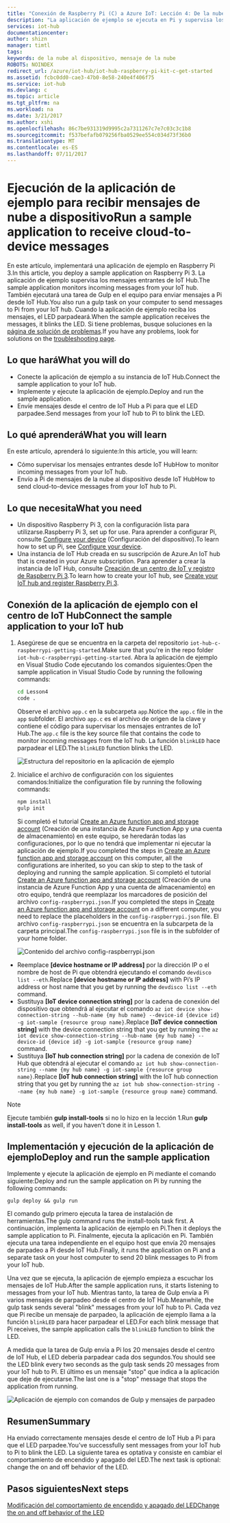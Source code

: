 ```yaml
---
title: "Conexión de Raspberry Pi (C) a Azure IoT: Lección 4: De la nube al dispositivo | Microsoft Docs"
description: "La aplicación de ejemplo se ejecuta en Pi y supervisa los mensajes entrantes de IoT Hub. Una nueva tarea de Gulp envía mensajes a Pi desde su centro de IoT para que parpadee el LED."
services: iot-hub
documentationcenter: 
author: shizn
manager: timtl
tags: 
keywords: de la nube al dispositivo, mensaje de la nube
ROBOTS: NOINDEX
redirect_url: /azure/iot-hub/iot-hub-raspberry-pi-kit-c-get-started
ms.assetid: fcbc0dd0-cae3-47b0-8e58-240e4f406f75
ms.service: iot-hub
ms.devlang: c
ms.topic: article
ms.tgt_pltfrm: na
ms.workload: na
ms.date: 3/21/2017
ms.author: xshi
ms.openlocfilehash: 86c7be931319d9995c2a7311267c7e7c03c3c1b8
ms.sourcegitcommit: f537befafb079256fba0529ee554c034d73f36b0
ms.translationtype: MT
ms.contentlocale: es-ES
ms.lasthandoff: 07/11/2017
---
```

# <a name="run-a-sample-application-to-receive-cloud-to-device-messages"></a><span data-ttu-id="1e190-105">Ejecución de la aplicación de ejemplo para recibir mensajes de nube a dispositivo</span><span class="sxs-lookup"><span data-stu-id="1e190-105">Run a sample application to receive cloud-to-device messages</span></span>
<span data-ttu-id="1e190-106">En este artículo, implementará una aplicación de ejemplo en Raspberry Pi 3.</span><span class="sxs-lookup"><span data-stu-id="1e190-106">In this article, you deploy a sample application on Raspberry Pi 3.</span></span> <span data-ttu-id="1e190-107">La aplicación de ejemplo supervisa los mensajes entrantes de IoT Hub.</span><span class="sxs-lookup"><span data-stu-id="1e190-107">The sample application monitors incoming messages from your IoT hub.</span></span> <span data-ttu-id="1e190-108">También ejecutará una tarea de Gulp en el equipo para enviar mensajes a Pi desde IoT Hub.</span><span class="sxs-lookup"><span data-stu-id="1e190-108">You also run a gulp task on your computer to send messages to Pi from your IoT hub.</span></span> <span data-ttu-id="1e190-109">Cuando la aplicación de ejemplo reciba los mensajes, el LED parpadeará.</span><span class="sxs-lookup"><span data-stu-id="1e190-109">When the sample application receives the messages, it blinks the LED.</span></span> <span data-ttu-id="1e190-110">Si tiene problemas, busque soluciones en la [página de solución de problemas](iot-hub-raspberry-pi-kit-c-troubleshooting.md).</span><span class="sxs-lookup"><span data-stu-id="1e190-110">If you have any problems, look for solutions on the [troubleshooting page](iot-hub-raspberry-pi-kit-c-troubleshooting.md).</span></span>

## <a name="what-you-will-do"></a><span data-ttu-id="1e190-111">Lo que hará</span><span class="sxs-lookup"><span data-stu-id="1e190-111">What you will do</span></span>
* <span data-ttu-id="1e190-112">Conecte la aplicación de ejemplo a su instancia de IoT Hub.</span><span class="sxs-lookup"><span data-stu-id="1e190-112">Connect the sample application to your IoT hub.</span></span>
* <span data-ttu-id="1e190-113">Implemente y ejecute la aplicación de ejemplo.</span><span class="sxs-lookup"><span data-stu-id="1e190-113">Deploy and run the sample application.</span></span>
* <span data-ttu-id="1e190-114">Envíe mensajes desde el centro de IoT Hub a Pi para que el LED parpadee.</span><span class="sxs-lookup"><span data-stu-id="1e190-114">Send messages from your IoT hub to Pi to blink the LED.</span></span>

## <a name="what-you-will-learn"></a><span data-ttu-id="1e190-115">Lo qué aprenderá</span><span class="sxs-lookup"><span data-stu-id="1e190-115">What you will learn</span></span>
<span data-ttu-id="1e190-116">En este artículo, aprenderá lo siguiente:</span><span class="sxs-lookup"><span data-stu-id="1e190-116">In this article, you will learn:</span></span>
* <span data-ttu-id="1e190-117">Cómo supervisar los mensajes entrantes desde IoT Hub</span><span class="sxs-lookup"><span data-stu-id="1e190-117">How to monitor incoming messages from your IoT hub.</span></span>
* <span data-ttu-id="1e190-118">Envío a Pi de mensajes de la nube al dispositivo desde IoT Hub</span><span class="sxs-lookup"><span data-stu-id="1e190-118">How to send cloud-to-device messages from your IoT hub to Pi.</span></span>

## <a name="what-you-need"></a><span data-ttu-id="1e190-119">Lo que necesita</span><span class="sxs-lookup"><span data-stu-id="1e190-119">What you need</span></span>
* <span data-ttu-id="1e190-120">Un dispositivo Raspberry Pi 3, con la configuración lista para utilizarse.</span><span class="sxs-lookup"><span data-stu-id="1e190-120">Raspberry Pi 3, set up for use.</span></span> <span data-ttu-id="1e190-121">Para aprender a configurar Pi, consulte [Configure your device](iot-hub-raspberry-pi-kit-c-lesson1-configure-your-device.md) (Configuración del dispositivo).</span><span class="sxs-lookup"><span data-stu-id="1e190-121">To learn how to set up Pi, see [Configure your device](iot-hub-raspberry-pi-kit-c-lesson1-configure-your-device.md).</span></span>
* <span data-ttu-id="1e190-122">Una instancia de IoT Hub creada en su suscripción de Azure.</span><span class="sxs-lookup"><span data-stu-id="1e190-122">An IoT hub that is created in your Azure subscription.</span></span> <span data-ttu-id="1e190-123">Para aprender a crear la instancia de IoT Hub, consulte [Creación de un centro de IoT y registro de Raspberry Pi 3](iot-hub-raspberry-pi-kit-c-lesson2-prepare-azure-iot-hub.md).</span><span class="sxs-lookup"><span data-stu-id="1e190-123">To learn how to create your IoT hub, see [Create your IoT hub and register Raspberry Pi 3](iot-hub-raspberry-pi-kit-c-lesson2-prepare-azure-iot-hub.md).</span></span>

## <a name="connect-the-sample-application-to-your-iot-hub"></a><span data-ttu-id="1e190-124">Conexión de la aplicación de ejemplo con el centro de IoT Hub</span><span class="sxs-lookup"><span data-stu-id="1e190-124">Connect the sample application to your IoT hub</span></span>
1. <span data-ttu-id="1e190-125">Asegúrese de que se encuentra en la carpeta del repositorio `iot-hub-c-raspberrypi-getting-started`.</span><span class="sxs-lookup"><span data-stu-id="1e190-125">Make sure that you're in the repo folder `iot-hub-c-raspberrypi-getting-started`.</span></span> <span data-ttu-id="1e190-126">Abra la aplicación de ejemplo en Visual Studio Code ejecutando los comandos siguientes:</span><span class="sxs-lookup"><span data-stu-id="1e190-126">Open the sample application in Visual Studio Code by running the following commands:</span></span>

   ```bash
   cd Lesson4
   code .
   ```

   <span data-ttu-id="1e190-127">Observe el archivo `app.c` en la subcarpeta `app`.</span><span class="sxs-lookup"><span data-stu-id="1e190-127">Notice the `app.c` file in the `app` subfolder.</span></span> <span data-ttu-id="1e190-128">El archivo `app.c` es el archivo de origen de la clave y contiene el código para supervisar los mensajes entrantes de IoT Hub.</span><span class="sxs-lookup"><span data-stu-id="1e190-128">The `app.c` file is the key source file that contains the code to monitor incoming messages from the IoT hub.</span></span> <span data-ttu-id="1e190-129">La función `blinkLED` hace parpadear el LED.</span><span class="sxs-lookup"><span data-stu-id="1e190-129">The `blinkLED` function blinks the LED.</span></span>

   ![Estructura del repositorio en la aplicación de ejemplo](media/iot-hub-raspberry-pi-lessons/lesson4/repo_structure_c.png)
2. <span data-ttu-id="1e190-131">Inicialice el archivo de configuración con los siguientes comandos:</span><span class="sxs-lookup"><span data-stu-id="1e190-131">Initialize the configuration file by running the following commands:</span></span>

   ```bash
   npm install
   gulp init
   ```

   <span data-ttu-id="1e190-132">Si completó el tutorial [Create an Azure function app and storage account](iot-hub-raspberry-pi-kit-c-lesson3-deploy-resource-manager-template.md) (Creación de una instancia de Azure Function App y una cuenta de almacenamiento) en este equipo, se heredarán todas las configuraciones, por lo que no tendrá que implementar ni ejecutar la aplicación de ejemplo.</span><span class="sxs-lookup"><span data-stu-id="1e190-132">If you completed the steps in [Create an Azure function app and storage account](iot-hub-raspberry-pi-kit-c-lesson3-deploy-resource-manager-template.md) on this computer, all the configurations are inherited, so you can skip to step to the task of deploying and running the sample application.</span></span> <span data-ttu-id="1e190-133">Si completó el tutorial [Create an Azure function app and storage account](iot-hub-raspberry-pi-kit-c-lesson3-deploy-resource-manager-template.md) (Creación de una instancia de Azure Function App y una cuenta de almacenamiento) en otro equipo, tendrá que reemplazar los marcadores de posición del archivo `config-raspberrypi.json`.</span><span class="sxs-lookup"><span data-stu-id="1e190-133">If you completed the steps in [Create an Azure function app and storage account](iot-hub-raspberry-pi-kit-c-lesson3-deploy-resource-manager-template.md) on a different computer, you need to replace the placeholders in the `config-raspberrypi.json` file.</span></span> <span data-ttu-id="1e190-134">El archivo `config-raspberrypi.json` se encuentra en la subcarpeta de la carpeta principal.</span><span class="sxs-lookup"><span data-stu-id="1e190-134">The `config-raspberrypi.json` file is in the subfolder of your home folder.</span></span>

   ![Contenido del archivo config-raspberrypi.json](media/iot-hub-raspberry-pi-lessons/lesson4/config_raspberrypi.png)

* <span data-ttu-id="1e190-136">Reemplace **[device hostname or IP address]** por la dirección IP o el nombre de host de Pi que obtendrá ejecutando el comando `devdisco list --eth`.</span><span class="sxs-lookup"><span data-stu-id="1e190-136">Replace **[device hostname or IP address]** with Pi’s IP address or host name that you get by running the `devdisco list --eth` command.</span></span>
* <span data-ttu-id="1e190-137">Sustituya **[IoT device connection string]** por la cadena de conexión del dispositivo que obtendrá al ejecutar el comando `az iot device show-connection-string --hub-name {my hub name} --device-id {device id} -g iot-sample {resource group name}`.</span><span class="sxs-lookup"><span data-stu-id="1e190-137">Replace **[IoT device connection string]** with the device connection string that you get by running the `az iot device show-connection-string --hub-name {my hub name} --device-id {device id} -g iot-sample {resource group name}` command.</span></span>
* <span data-ttu-id="1e190-138">Sustituya **[IoT hub connection string]** por la cadena de conexión de IoT Hub que obtendrá al ejecutar el comando `az iot hub show-connection-string --name {my hub name} -g iot-sample {resource group name}`.</span><span class="sxs-lookup"><span data-stu-id="1e190-138">Replace **[IoT hub connection string]** with the IoT hub connection string that you get by running the `az iot hub show-connection-string --name {my hub name} -g iot-sample {resource group name}` command.</span></span>

> [!NOTE]
> <span data-ttu-id="1e190-139">Ejecute también **gulp install-tools** si no lo hizo en la lección 1.</span><span class="sxs-lookup"><span data-stu-id="1e190-139">Run **gulp install-tools** as well, if you haven't done it in Lesson 1.</span></span>

## <a name="deploy-and-run-the-sample-application"></a><span data-ttu-id="1e190-140">Implementación y ejecución de la aplicación de ejemplo</span><span class="sxs-lookup"><span data-stu-id="1e190-140">Deploy and run the sample application</span></span>
<span data-ttu-id="1e190-141">Implemente y ejecute la aplicación de ejemplo en Pi mediante el comando siguiente:</span><span class="sxs-lookup"><span data-stu-id="1e190-141">Deploy and run the sample application on Pi by running the following commands:</span></span>

```
gulp deploy && gulp run
```

<span data-ttu-id="1e190-142">El comando gulp primero ejecuta la tarea de instalación de herramientas.</span><span class="sxs-lookup"><span data-stu-id="1e190-142">The gulp command runs the install-tools task first.</span></span> <span data-ttu-id="1e190-143">A continuación, implementa la aplicación de ejemplo en Pi.</span><span class="sxs-lookup"><span data-stu-id="1e190-143">Then it deploys the sample application to Pi.</span></span> <span data-ttu-id="1e190-144">Finalmente, ejecuta la aplicación en Pi. También ejecuta una tarea independiente en el equipo host que envía 20 mensajes de parpadeo a Pi desde IoT Hub.</span><span class="sxs-lookup"><span data-stu-id="1e190-144">Finally, it runs the application on Pi and a separate task on your host computer to send 20 blink messages to Pi from your IoT hub.</span></span>

<span data-ttu-id="1e190-145">Una vez que se ejecuta, la aplicación de ejemplo empieza a escuchar los mensajes de IoT Hub.</span><span class="sxs-lookup"><span data-stu-id="1e190-145">After the sample application runs, it starts listening to messages from your IoT hub.</span></span> <span data-ttu-id="1e190-146">Mientras tanto, la tarea de Gulp envía a Pi varios mensajes de parpadeo desde el centro de IoT Hub.</span><span class="sxs-lookup"><span data-stu-id="1e190-146">Meanwhile, the gulp task sends several "blink" messages from your IoT hub to Pi.</span></span> <span data-ttu-id="1e190-147">Cada vez que Pi recibe un mensaje de parpadeo, la aplicación de ejemplo llama a la función `blinkLED` para hacer parpadear el LED.</span><span class="sxs-lookup"><span data-stu-id="1e190-147">For each blink message that Pi receives, the sample application calls the `blinkLED` function to blink the LED.</span></span>

<span data-ttu-id="1e190-148">A medida que la tarea de Gulp envía a Pi los 20 mensajes desde el centro de IoT Hub, el LED debería parpadear cada dos segundos.</span><span class="sxs-lookup"><span data-stu-id="1e190-148">You should see the LED blink every two seconds as the gulp task sends 20 messages from your IoT hub to Pi.</span></span> <span data-ttu-id="1e190-149">El último es un mensaje "stop" que indica a la aplicación que deje de ejecutarse.</span><span class="sxs-lookup"><span data-stu-id="1e190-149">The last one is a "stop" message that stops the application from running.</span></span>

![Aplicación de ejemplo con comandos de Gulp y mensajes de parpadeo](media/iot-hub-raspberry-pi-lessons/lesson4/gulp_blink_c.png)

## <a name="summary"></a><span data-ttu-id="1e190-151">Resumen</span><span class="sxs-lookup"><span data-stu-id="1e190-151">Summary</span></span>
<span data-ttu-id="1e190-152">Ha enviado correctamente mensajes desde el centro de IoT Hub a Pi para que el LED parpadee.</span><span class="sxs-lookup"><span data-stu-id="1e190-152">You’ve successfully sent messages from your IoT hub to Pi to blink the LED.</span></span> <span data-ttu-id="1e190-153">La siguiente tarea es optativa y consiste en cambiar el comportamiento de encendido y apagado del LED.</span><span class="sxs-lookup"><span data-stu-id="1e190-153">The next task is optional: change the on and off behavior of the LED.</span></span>

## <a name="next-steps"></a><span data-ttu-id="1e190-154">Pasos siguientes</span><span class="sxs-lookup"><span data-stu-id="1e190-154">Next steps</span></span>
[<span data-ttu-id="1e190-155">Modificación del comportamiento de encendido y apagado del LED</span><span class="sxs-lookup"><span data-stu-id="1e190-155">Change the on and off behavior of the LED</span></span>](iot-hub-raspberry-pi-kit-c-lesson4-change-led-behavior.md)
